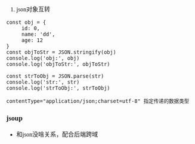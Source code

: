 <font face="SimSun" size=3>

1. json对象互转
~~~
const obj = {
     id: 0,
     name: 'dd',
     age: 12
}
const objToStr = JSON.stringify(obj)
console.log('obj:', obj)
console.log('objToStr:', objToStr)

const strToObj = JSON.parse(str)
console.log('str:', str)
console.log('strToObj:', strToObj)

contentType="application/json;charset=utf-8" 指定传递的数据类型
~~~

### jsoup

- 和json没啥关系，配合后端跨域

</font>